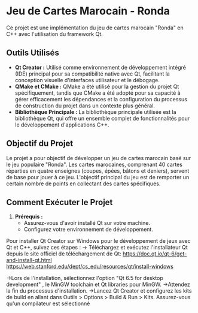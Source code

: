 # Jeu de Cartes Marocain - Ronda

Ce projet est une implémentation du jeu de cartes marocain 
"Ronda" en C++ avec l'utilisation du framework Qt.

## Outils Utilisés

- **Qt Creator :** Utilisé comme environnement de développement intégré (IDE) principal pour sa compatibilité native avec Qt, facilitant la conception visuelle d'interfaces utilisateur et le débogage.
- **QMake et CMake :** QMake a été utilisé pour la gestion du projet Qt spécifiquement, tandis que CMake a été adopté pour sa capacité à
  gérer efficacement les dépendances et la configuration du processus de construction du projet dans un contexte plus général.
- **Bibliothèque Principale :** La bibliothèque principale utilisée est la bibliothèque Qt, qui offre un ensemble
   complet de fonctionnalités pour le développement d'applications C++.

## Objectif du Projet

Le projet a pour objectif de développer un jeu de cartes marocain basé sur le jeu populaire "Ronda".
Les cartes marocaines, comprenant 40 cartes réparties en quatre enseignes (coupes, épées, bâtons et deniers),
servent de base pour jouer à ce jeu. L'objectif principal du jeu est de remporter un certain nombre
de points en collectant des cartes spécifiques.

## Comment Exécuter le Projet

1. **Prérequis :**
   - Assurez-vous d'avoir installé Qt sur votre machine.
   - Configurez votre environnement de développement.

Pour installer Qt Creator sur Windows pour le développement de jeux avec Qt
et C++, suivez ces étapes :
-> Téléchargez et exécutez l'installateur Qt depuis le site officiel de téléchargement de Qt:
https://doc.qt.io/qt-6/get-and-install-qt.html
https://web.stanford.edu/dept/cs_edu/resources/qt/install-windows

->Lors de l'installation, sélectionnez l'option "Qt 6.5 for desktop development" , le MinGW toolchain et Qt libraries pour MinGW.
->Attendez la fin du processus d'installation.
->Lancez Qt Creator et configurez les kits de build en allant dans Outils > Options > Build & Run > Kits. Assurez-vous qu'un compilateur est sélectionné

